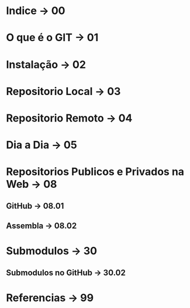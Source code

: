 # Indice 									-> 00
# O que é o GIT 							-> 01
# Instalação 								-> 02
# Repositorio Local 						-> 03
# Repositorio Remoto 						-> 04
# Dia a Dia 								-> 05

# Repositorios Publicos e Privados na Web	-> 08
## GitHub 									-> 08.01
## Assembla									-> 08.02

# Submodulos 								-> 30
## Submodulos no GitHub 					-> 30.02 


# Referencias 								-> 99
